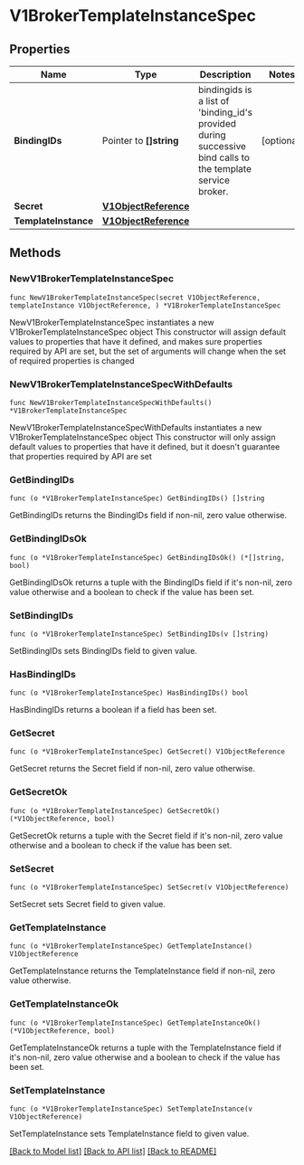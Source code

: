 # V1BrokerTemplateInstanceSpec

## Properties

Name | Type | Description | Notes
------------ | ------------- | ------------- | -------------
**BindingIDs** | Pointer to **[]string** | bindingids is a list of &#39;binding_id&#39;s provided during successive bind calls to the template service broker. | [optional] 
**Secret** | [**V1ObjectReference**](V1ObjectReference.md) |  | 
**TemplateInstance** | [**V1ObjectReference**](V1ObjectReference.md) |  | 

## Methods

### NewV1BrokerTemplateInstanceSpec

`func NewV1BrokerTemplateInstanceSpec(secret V1ObjectReference, templateInstance V1ObjectReference, ) *V1BrokerTemplateInstanceSpec`

NewV1BrokerTemplateInstanceSpec instantiates a new V1BrokerTemplateInstanceSpec object
This constructor will assign default values to properties that have it defined,
and makes sure properties required by API are set, but the set of arguments
will change when the set of required properties is changed

### NewV1BrokerTemplateInstanceSpecWithDefaults

`func NewV1BrokerTemplateInstanceSpecWithDefaults() *V1BrokerTemplateInstanceSpec`

NewV1BrokerTemplateInstanceSpecWithDefaults instantiates a new V1BrokerTemplateInstanceSpec object
This constructor will only assign default values to properties that have it defined,
but it doesn't guarantee that properties required by API are set

### GetBindingIDs

`func (o *V1BrokerTemplateInstanceSpec) GetBindingIDs() []string`

GetBindingIDs returns the BindingIDs field if non-nil, zero value otherwise.

### GetBindingIDsOk

`func (o *V1BrokerTemplateInstanceSpec) GetBindingIDsOk() (*[]string, bool)`

GetBindingIDsOk returns a tuple with the BindingIDs field if it's non-nil, zero value otherwise
and a boolean to check if the value has been set.

### SetBindingIDs

`func (o *V1BrokerTemplateInstanceSpec) SetBindingIDs(v []string)`

SetBindingIDs sets BindingIDs field to given value.

### HasBindingIDs

`func (o *V1BrokerTemplateInstanceSpec) HasBindingIDs() bool`

HasBindingIDs returns a boolean if a field has been set.

### GetSecret

`func (o *V1BrokerTemplateInstanceSpec) GetSecret() V1ObjectReference`

GetSecret returns the Secret field if non-nil, zero value otherwise.

### GetSecretOk

`func (o *V1BrokerTemplateInstanceSpec) GetSecretOk() (*V1ObjectReference, bool)`

GetSecretOk returns a tuple with the Secret field if it's non-nil, zero value otherwise
and a boolean to check if the value has been set.

### SetSecret

`func (o *V1BrokerTemplateInstanceSpec) SetSecret(v V1ObjectReference)`

SetSecret sets Secret field to given value.


### GetTemplateInstance

`func (o *V1BrokerTemplateInstanceSpec) GetTemplateInstance() V1ObjectReference`

GetTemplateInstance returns the TemplateInstance field if non-nil, zero value otherwise.

### GetTemplateInstanceOk

`func (o *V1BrokerTemplateInstanceSpec) GetTemplateInstanceOk() (*V1ObjectReference, bool)`

GetTemplateInstanceOk returns a tuple with the TemplateInstance field if it's non-nil, zero value otherwise
and a boolean to check if the value has been set.

### SetTemplateInstance

`func (o *V1BrokerTemplateInstanceSpec) SetTemplateInstance(v V1ObjectReference)`

SetTemplateInstance sets TemplateInstance field to given value.



[[Back to Model list]](../README.md#documentation-for-models) [[Back to API list]](../README.md#documentation-for-api-endpoints) [[Back to README]](../README.md)


